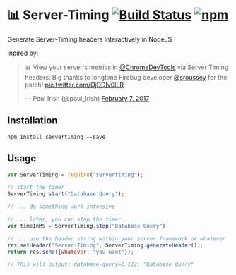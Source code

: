 # 📊 Server-Timing [![Build Status](https://travis-ci.org/thomasbrueggemann/node-servertiming.svg)](https://travis-ci.org/thomasbrueggemann/node-servertiming) [![npm](https://img.shields.io/badge/npm-1.0.0-blue.svg)](https://www.npmjs.com/package/servertiming)
Generate Server-Timing headers interactively in NodeJS

Inpired by:

<blockquote class="twitter-tweet" data-lang="en"><p lang="en" dir="ltr">📊 View your server&#39;s metrics in <a href="https://twitter.com/ChromeDevTools">@ChromeDevTools</a> via Server Timing headers. Big thanks to longtime Firebug developer <a href="https://twitter.com/sroussey">@sroussey</a> for the patch! <a href="https://t.co/OjDDIv0lLR">pic.twitter.com/OjDDIv0lLR</a></p>&mdash; Paul Irish (@paul_irish) <a href="https://twitter.com/paul_irish/status/829090506084749312">February 7, 2017</a></blockquote>
<script async src="//platform.twitter.com/widgets.js" charset="utf-8"></script>

## Installation

```shell
npm install servertiming --save
```

## Usage

```javascript
var ServerTiming = require("servertiming");

// start the timer
ServerTiming.start("Database Query");

// ... do something work intensive

// ... later, you can stop the timer
var timeInMS = ServerTiming.stop("Database Query");

// ... use the header string within your server framework or whatever
res.setHeader("Server-Timing", ServerTiming.generateHeader());
return res.send({whatever: "you want"});

// This will output: database-query=0.122; "Database Query"
```

